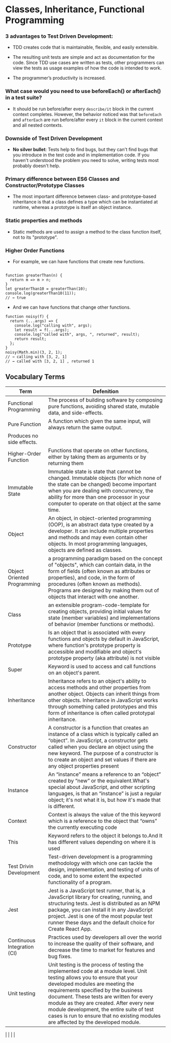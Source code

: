 # Classes, Inheritance, Functional Programming

### 3 advantages to Test Driven Development:

 * TDD creates code that is maintainable, flexible, and easily extensible.

 * The resulting unit tests are simple and act as documentation for the code. Since TDD use cases are written as tests, other programmers can view the tests as usage examples of how the code is intended to work.

 * The programmer’s productivity is increased.

###  What case would you need to use beforeEach() or afterEach() in a test suite?

 * It should be run before/after every `describe/it` block in the current context completes. However, the behavior noticed was that `beforeEach` and `afterEach` are run before/after every `it` block in the current context and all nested contexts.

### Downside of Test Driven Development

 * **No silver bullet**: Tests help to find bugs, but they can't find bugs that you introduce in the test code and in implementation code. If you haven't understood the problem you need to solve, writing tests most probably doesn't help.

### Primary difference between ES6 Classes and Constructor/Prototype Classes

 * The most important difference between class- and prototype-based inheritance is that a class defines a type which can be instantiated at runtime, whereas a prototype is itself an object instance.

### Static properties and methods

 * Static methods are used to assign a method to the class function itself, not to its "prototype".

### Higher Order Functions

 * For example, we can have functions that create new functions.
```

function greaterThan(n) {
  return m => m > n;
}
let greaterThan10 = greaterThan(10);
console.log(greaterThan10(11));
// → true

```

 * And we can have functions that change other functions.

```
function noisy(f) {
  return (...args) => {
    console.log("calling with", args);
    let result = f(...args);
    console.log("called with", args, ", returned", result);
    return result;
  };
}
noisy(Math.min)(3, 2, 1);
// → calling with [3, 2, 1]
// → called with [3, 2, 1] , returned 1

```

## Vocabulary Terms


| Term  | Defenition  |
|---|---|
| Functional Programming  | The process of building software by composing pure functions, avoiding shared state, mutable data, and side-effects.  |
| Pure Function  | A function which given the same input, will always return the same output.
Produces no side effects.  |
| Higher-Order Function  | Functions that operate on other functions, either by taking them as arguments or by returning them  |
| Immutable State  | Immutable state is state that cannot be changed. Immutable objects (for which none of the state can be changed) become important when you are dealing with concurrency, the ability for more than one processor in your computer to operate on that object at the same time. |
| Object  | An object, in object-oriented programming (OOP), is an abstract data type created by a developer. It can include multiple properties and methods and may even contain other objects. In most programming languages, objects are defined as classes.  |
| Object Oriented Programming  | a programming paradigm based on the concept of "objects", which can contain data, in the form of fields (often known as attributes or properties), and code, in the form of procedures (often known as methods). Programs are designed by making them out of objects that interact with one another.  |
| Class  | an extensible program-code-template for creating objects, providing initial values for state (member variables) and implementations of behavior (member functions or methods).  |
| Prototype  | Is an object that is associated with every functions and objects by default in JavaScript, where function's prototype property is accessible and modifiable and object's prototype property (aka attribute) is not visible  |
| Super  | Keyword is used to access and call functions on an object's parent.  |
| Inheritance  | Inheritance refers to an object's ability to access methods and other properties from another object. Objects can inherit things from other objects. Inheritance in JavaScript works through something called prototypes and this form of inheritance is often called prototypal inheritance.  |
| Constructor   | A constructor is a function that creates an instance of a class which is typically called an “object”. In JavaScript, a constructor gets called when you declare an object using the new keyword. The purpose of a constructor is to create an object and set values if there are any object properties present  |
| Instance  | An “instance” means a reference to an “object” created by “new” or the equivalent.What's special about JavaScript, and other scripting languages, is that an “instance” is just a regular object; it's not what it is, but how it's made that is different.  |
| Context  | Context is always the value of the this keyword which is a reference to the object that “owns” the currently executing code  |
| This  | Keyword refers to the object it belongs to.And It has different values depending on where it is used  |
| Test Drivin Development  | Test-driven development is a programming methodology with which one can tackle the design, implementation, and testing of units of code, and to some extent the expected functionality of a program.  |
|  Jest | Jest is a JavaScript test runner, that is, a JavaScript library for creating, running, and structuring tests. Jest is distributed as an NPM package, you can install it in any JavaScript project. Jest is one of the most popular test runner these days and the default choice for Create React App.  |
| Continuous Integration (CI)  | Practices used by developers all over the world to increase the quality of their software, and decrease the time to market for features and bug fixes.  |
| Unit testing  | Unit testing is the process of testing the implemented code at a module level. Unit testing allows you to ensure that your developed modules are meeting the requirements specified by the business document. These tests are written for every module as they are created. After every new module development, the entire suite of test cases is run to ensure that no existing modules are affected by the developed module.
  |
|   |   |

